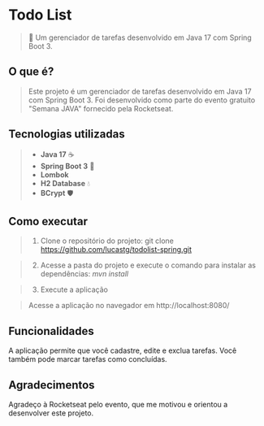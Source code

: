 # Todo List

> **🚀** Um gerenciador de tarefas desenvolvido em Java 17 com Spring Boot 3.

## O que é?

> Este projeto é um gerenciador de tarefas desenvolvido em Java 17 com Spring Boot 3. Foi desenvolvido como parte do evento gratuito "Semana JAVA" fornecido pela Rocketseat.

## Tecnologias utilizadas

> * **Java 17** ☕
> * **Spring Boot 3** 🌱
> * **Lombok**
> * **H2 Database** 💧
> * **BCrypt** 🛡️

## Como executar

> 1. Clone o repositório do projeto:
     git clone https://github.com/lucastg/todolist-spring.git

> 2. Acesse a pasta do projeto e execute o comando para instalar as dependências:
     *mvn install*

> 3. Execute a aplicação

> Acesse a aplicação no navegador em http://localhost:8080/

## Funcionalidades
A aplicação permite que você cadastre, edite e exclua tarefas. Você também pode marcar tarefas como concluídas.

## Agradecimentos
Agradeço à Rocketseat pelo evento, que me motivou e orientou a desenvolver este projeto.
